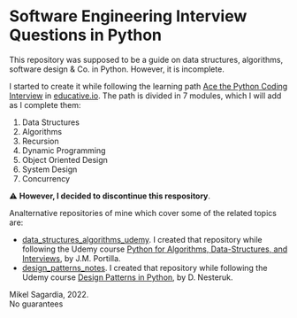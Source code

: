 # Software Engineering Interview Questions in Python

This repository was supposed to be a guide on data structures, algorithms, software design & Co. in Python. However, it is incomplete.

I started to create it while following the learning path [Ace the Python Coding Interview](https://www.educative.io/path/ace-python-coding-interview) in [educative.io](educative.io). The path is divided in 7 modules, which I will add as I complete them:

1. Data Structures
2. Algorithms
3. Recursion
4. Dynamic Programming
5. Object Oriented Design
6. System Design
7. Concurrency

:warning: **However, I decided to discontinue this respository**.

Analternative repositories of mine which cover some of the related topics are:

- [data_structures_algorithms_udemy](https://github.com/mxagar/data_structures_algorithms_udemy). I created that repository while following the Udemy course [Python for Algorithms, Data-Structures, and Interviews](https://www.udemy.com/course/python-for-data-structures-algorithms-and-interviews), by J.M. Portilla.
- [design_patterns_notes](https://github.com/mxagar/design_patterns_notes). I created that repository while following the Udemy course [Design Patterns in Python](https://www.udemy.com/course/design-patterns-python/), by D. Nesteruk.

Mikel Sagardia, 2022.  
No guarantees